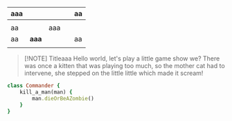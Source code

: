 | aaa |         |     |     | aa  |
| --- | ------- | --- | --- | --- |
|     |         |     |     |     |
| aa  |         | aaa |     |     |
| aa  | **aaa** |     |     | aa  |
|     |         |     |     |     |

> [!NOTE] Titleaaa
> Hello world, let's play a little game show we?
> There was once a kitten that was playing too much, so the mother cat had to intervene, she stepped on the little little which made it scream!
```ruby
class Commander {
	kill_a_man(man) {
		man.dieOrBeAZombie()
	}
}
```

